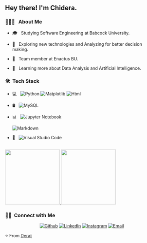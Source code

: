 

<h2>Hey there! I'm Chidera.</h2>

<h3> 👨🏻‍💻 &nbsp; About Me </h3>

- 🎓 &nbsp; Studying Software Engineering at Babcock University.

- 🤔 &nbsp; Exploring new technologies and Analyzing for better decision making.

- 💼 &nbsp; Team member at Enactus BU.

- 🌱 &nbsp; Learning more about Data Analysis  and Artificial Intelligence.

<h3> 🛠 &nbsp;Tech Stack</h3>

- 💻 &nbsp;
  ![Python](https://img.shields.io/badge/-Python-333333?style=flat&logo=python)
  ![Matplotlib](https://img.shields.io/badge/-Java-333333?style=flat&logo=Java&logoColor=007396)
  ![Html](https://img.shields.io/badge/-C++-333333?style=flat&logo=C%2B%2B&logoColor=00599C)
- 🛢 &nbsp;
  ![MySQL](https://img.shields.io/badge/-MySQL-333333?style=flat&logo=mysql)
  
- 📊 &nbsp;
  ![Jupyter Notebook](https://img.shields.io/badge/-Jupyter-333333?style=flat&logo=git)
 
  ![Markdown](https://img.shields.io/badge/-Markdown-333333?style=flat&logo=markdown)
- 🔧 &nbsp;
  ![Visual Studio Code](https://img.shields.io/badge/-Visual%20Studio%20Code-333333?style=flat&logo=visual-studio-code&logoColor=007ACC)
  
<br/>

<a href="https://github.com/Deraij">
  <img height="180em" src="https://github-readme-stats.vercel.app/api?username=AVS1508&theme=buefy&show_icons=true" />
  <img height="180em" src="https://github-readme-stats.vercel.app/api/top-langs/?username=Deraij&theme=buefy&layout=compact" />
</a>

<br/>

<h3> 🤝🏻 &nbsp;Connect with Me </h3>

<p align="center">
<a href="https://github.com/Deraij/"><img alt="Github" src="https://img.shields.io/badge/Website-github.com/Deraij-blue?style=flat-square&logo=google-chrome"></a>
<a href="https://www.linkedin.com/in/igboejesi-chidera-10a25a1b5/"><img alt="LinkedIn" src="https://img.shields.io/badge/LinkedIn-igboejesi-chidera-10a25a1b5-blue?style=flat-square&logo=linkedin"></a>
<a href="https://www.instagram.com/dera.ij/"><img alt="Instagram" src="https://img.shields.io/badge/Instagram-dera.ij-blue?style=flat-square&logo=instagram"></a>
<a href="mailto:igboejesichidera@gmail.com"><img alt="Email" src="https://img.shields.io/badge/Email-igboejesichidera@gmail.com-blue?style=flat-square&logo=gmail"></a>
</p>

⭐️ From [Deraij](https://github.com/Deraij)
